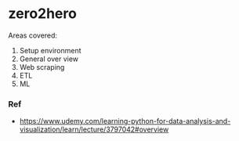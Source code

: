 # zero2hero
Areas covered:

1. Setup environment
2. General over view
3. Web scraping
4. ETL
5. ML


### Ref
* https://www.udemy.com/learning-python-for-data-analysis-and-visualization/learn/lecture/3797042#overview
